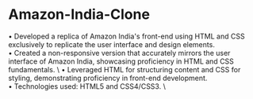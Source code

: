 # Amazon-India-Clone
•	Developed a replica of Amazon India's front-end using HTML and CSS exclusively to replicate the user interface and design elements. \
•	Created a non-responsive version that accurately mirrors the user interface of Amazon India, showcasing proficiency in HTML and CSS fundamentals. \ 
•	Leveraged HTML for structuring content and CSS for styling, demonstrating proficiency in front-end development. \
•	Technologies used: HTML5 and CSS4/CSS3. \
